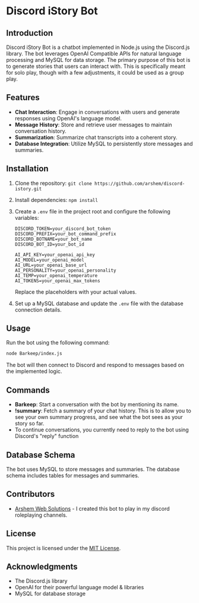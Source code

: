 # Discord iStory Bot

## Introduction

Discord iStory Bot is a chatbot implemented in Node.js using the Discord.js library. The bot leverages OpenAI Compatible APIs for natural language processing and MySQL for data storage. The primary purpose of this bot is to generate stories that users can interact with. This is specifically meant for solo play, though with a few adjustments, it could be used as a group play. 

## Features

- **Chat Interaction**: Engage in conversations with users and generate responses using OpenAI's language model.
- **Message History**: Store and retrieve user messages to maintain conversation history.
- **Summarization**: Summarize chat transcripts into a coherent story.
- **Database Integration**: Utilize MySQL to persistently store messages and summaries.

## Installation

1. Clone the repository: `git clone https://github.com/arshem/discord-istory.git`
2. Install dependencies: `npm install`
3. Create a `.env` file in the project root and configure the following variables:

   ```env
   DISCORD_TOKEN=your_discord_bot_token
   DISCORD_PREFIX=your_bot_command_prefix
   DISCORD_BOTNAME=your_bot_name
   DISCORD_BOT_ID=your_bot_id

   AI_API_KEY=your_openai_api_key
   AI_MODEL=your_openai_model
   AI_URL=your_openai_base_url
   AI_PERSONALITY=your_openai_personality
   AI_TEMP=your_openai_temperature
   AI_TOKENS=your_openai_max_tokens
   ```

   Replace the placeholders with your actual values.

4. Set up a MySQL database and update the `.env` file with the database connection details.

## Usage

Run the bot using the following command:

```bash
node Barkeep/index.js
```

The bot will then connect to Discord and respond to messages based on the implemented logic.

## Commands

- **Barkeep**: Start a conversation with the bot by mentioning its name.
- **!summary**: Fetch a summary of your chat history. This is to allow you to see your own summary progress, and see what the bot sees as your story so far.
- To continue conversations, you currently need to reply to the bot using Discord's "reply" function

## Database Schema

The bot uses MySQL to store messages and summaries. The database schema includes tables for messages and summaries.

## Contributors

- [Arshem Web Solutions](https://github.com/arshem) - I created this bot to play in my discord roleplaying channels. 

## License

This project is licensed under the [MIT License](LICENSE).

## Acknowledgments

- The Discord.js library
- OpenAI for their powerful language model & libraries
- MySQL for database storage